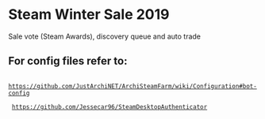 # Steam Winter Sale 2019

Sale vote (Steam Awards), discovery queue and auto trade

## For config files refer to:

<code> https://github.com/JustArchiNET/ArchiSteamFarm/wiki/Configuration#bot-config </code>

<code> https://github.com/Jessecar96/SteamDesktopAuthenticator </code>
